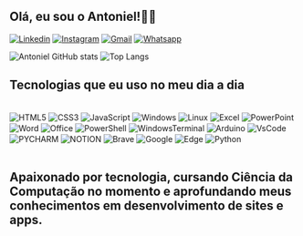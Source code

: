 ## Olá, eu sou o Antoniel!👋🏻

[![Linkedin](https://img.shields.io/badge/LinkedIn-0077B5?style=for-the-badge&logo=linkedin&logoColor=white
)](https://www.linkedin.com/in/antoniel-bezerra-ti/)
[![Instagram](https://img.shields.io/badge/Instagram-E4405F?style=for-the-badge&logo=instagram&logoColor=white
)](https://www.instagram.com/antoniel_silva12t/)
[![Gmail](https://img.shields.io/badge/Gmail-D14836?style=for-the-badge&logo=gmail&logoColor=white
)](https://criarmeulink.com.br/u/1710783484)
[![Whatsapp](https://img.shields.io/badge/WhatsApp-25D366?style=for-the-badge&logo=whatsapp&logoColor=white)](https://wa.me/5599984182844)

![Antoniel GitHub stats](https://github-readme-stats.vercel.app/api?username=dev-antoniel&show_icons=true&theme=dark) 
![Top Langs](https://github-readme-stats.vercel.app/api/top-langs/?username=dev-antoniel&layout=compact)

## Tecnologias que eu uso no meu dia a dia
<div style="display: inline_block"><br/>
    <img align="center" alt="HTML5" src="https://img.shields.io/badge/HTML5-E34F26?style=for-the-badge&logo=html5&logoColor=white" />
    <img align="center" alt="CSS3" src="https://img.shields.io/badge/CSS3-1572B6?style=for-the-badge&logo=css3&logoColor=white" />
    <img align="center" alt="JavaScript" src="https://img.shields.io/badge/JavaScript-F7DF1E?style=for-the-badge&logo=javascript&logoColor=black" />
    <img align="center" alt="Windows" src="https://img.shields.io/badge/Windows-0078D6?style=for-the-badge&logo=windows&logoColor=white" />
    <img align="center" alt="Linux" src="https://img.shields.io/badge/Linux-FCC624?style=for-the-badge&logo=linux&logoColor=black" />
    <img align="center" alt="Excel" src="https://img.shields.io/badge/Microsoft_Excel-217346?style=for-the-badge&logo=microsoft-excel&logoColor=white" />
    <img align="center" alt="PowerPoint" src="https://img.shields.io/badge/Microsoft_PowerPoint-B7472A?style=for-the-badge&logo=microsoft-powerpoint&logoColor=white" />
    <img align="center" alt="Word" src="https://img.shields.io/badge/Microsoft_Word-2B579A?style=for-the-badge&logo=microsoft-word&logoColor=white" />
    <img align="center" alt="Office" src="https://img.shields.io/badge/Microsoft_Office-D83B01?style=for-the-badge&logo=microsoft-office&logoColor=white" />
    <img align="center" alt="PowerShell" src="https://img.shields.io/badge/Powershell-2CA5E0?style=for-the-badge&logo=powershell&logoColor=white" />
    <img align="center" alt="WindowsTerminal" src="https://img.shields.io/badge/windows%20terminal-4D4D4D?style=for-the-badge&logo=windows%20terminal&logoColor=white" />
    <img align="center" alt="Arduino" src="https://img.shields.io/badge/Arduino_IDE-00979D?style=for-the-badge&logo=arduino&logoColor=white" />
    <img align="center" alt="VsCode" src="https://img.shields.io/badge/Visual_Studio_Code-0078D4?style=for-the-badge&logo=visual%20studio%20code&logoColor=white" />
    <img align="center" alt="PYCHARM" src="https://img.shields.io/badge/PyCharm-000000.svg?&style=for-the-badge&logo=PyCharm&logoColor=white" />
    <img align="center" alt="NOTION" src="https://img.shields.io/badge/Notion-000000?style=for-the-badge&logo=notion&logoColor=white" />
    <img align="center" alt="Brave" src="https://img.shields.io/badge/Brave-FF1B2D?style=for-the-badge&logo=Brave&logoColor=white" />
    <img align="center" alt="Google" src="https://img.shields.io/badge/Google_chrome-4285F4?style=for-the-badge&logo=Google-chrome&logoColor=white" />
    <img align="center" alt="Edge" src="https://img.shields.io/badge/Microsoft_Edge-0078D7?style=for-the-badge&logo=Microsoft-edge&logoColor=white" />
    <img align="center" alt="Python" src="https://img.shields.io/badge/Microsoft_Edge-0078D7?style=for-the-badge&logo=Microsoft-edge&logoColor=white](https://img.shields.io/badge/Python-3776AB?style=for-the-badge&logo=python&logoColor=white" /> 
</div><br/>

## Apaixonado por tecnologia, cursando Ciência da Computação no momento e aprofundando meus conhecimentos em desenvolvimento de sites e apps. 
